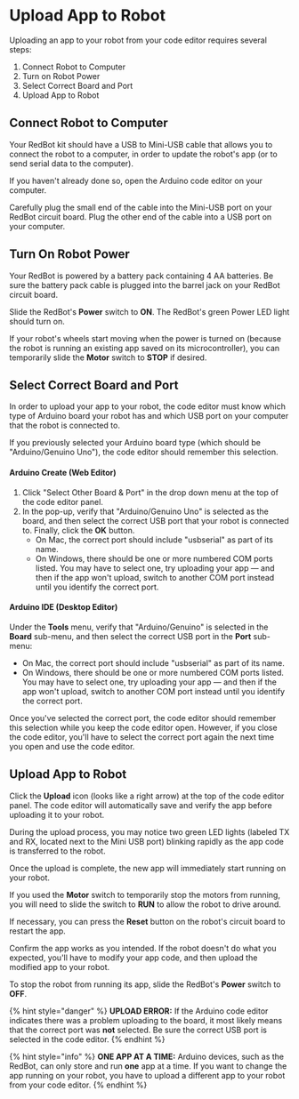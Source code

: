 # Upload App to Robot

Uploading an app to your robot from your code editor requires several steps:

1. Connect Robot to Computer
2. Turn on Robot Power
3. Select Correct Board and Port
4. Upload App to Robot

## Connect Robot to Computer

Your RedBot kit should have a USB to Mini-USB cable that allows you to connect the robot to a computer, in order to update the robot's app \(or to send serial data to the computer\).

If you haven't already done so, open the Arduino code editor on your computer.

Carefully plug the small end of the cable into the Mini-USB port on your RedBot circuit board. Plug the other end of the cable into a USB port on your computer.

## Turn On Robot Power

Your RedBot is powered by a battery pack containing 4 AA batteries. Be sure the battery pack cable is plugged into the barrel jack on your RedBot circuit board.

Slide the RedBot's **Power** switch to **ON**. The RedBot's green Power LED light should turn on.

If your robot's wheels start moving when the power is turned on \(because the robot is running an existing app saved on its microcontroller\), you can temporarily slide the **Motor** switch to **STOP** if desired.

## Select Correct Board and Port

In order to upload your app to your robot, the code editor must know which type of Arduino board your robot has and which USB port on your computer that the robot is connected to.

If you previously selected your Arduino board type \(which should be "Arduino/Genuino Uno"\), the code editor should remember this selection.

#### Arduino Create \(Web Editor\)

1. Click "Select Other Board & Port" in the drop down menu at the top of the code editor panel.
2. In the pop-up, verify that "Arduino/Genuino Uno" is selected as the board, and then select the correct USB port that your robot is connected to. Finally, click the **OK** button.
    * On Mac, the correct port should include "usbserial" as part of its name.
    * On Windows, there should be one or more numbered COM ports listed. You may have to select one, try uploading your app — and then if the app won't upload, switch to another COM port instead until you identify the correct port.

#### Arduino IDE \(Desktop Editor\)

Under the **Tools** menu, verify that "Arduino/Genuino" is selected in the **Board** sub-menu, and then select the correct USB port in the **Port** sub-menu:

* On Mac, the correct port should include "usbserial" as part of its name.
* On Windows, there should be one or more numbered COM ports listed. You may have to select one, try uploading your app — and then if the app won't upload, switch to another COM port instead until you identify the correct port.

Once you've selected the correct port, the code editor should remember this selection while you keep the code editor open. However, if you close the code editor, you'll have to select the correct port again the next time you open and use the code editor.

## Upload App to Robot

Click the **Upload** icon \(looks like a right arrow\) at the top of the code editor panel. The code editor will automatically save and verify the app before uploading it to your robot.

During the upload process, you may notice two green LED lights \(labeled TX and RX, located next to the Mini USB port\) blinking rapidly as the app code is transferred to the robot.

Once the upload is complete, the new app will immediately start running on your robot.

If you used the **Motor** switch to temporarily stop the motors from running, you will need to slide the switch to **RUN** to allow the robot to drive around.

If necessary, you can press the **Reset** button on the robot's circuit board to restart the app.

Confirm the app works as you intended.  If the robot doesn't do what you expected, you'll have to modify your app code, and then upload the modified app to your robot.

To stop the robot from running its app, slide the RedBot's **Power** switch to **OFF**.

{% hint style="danger" %}
**UPLOAD ERROR:**  If the Arduino code editor indicates there was a problem uploading to the board, it most likely means that the correct port was **not** selected. Be sure the correct USB port is selected in the code editor.
{% endhint %}

{% hint style="info" %}
**ONE APP AT A TIME:**  Arduino devices, such as the RedBot, can only store and run **one** app at a time. If you want to change the app running on your robot, you have to upload a different app to your robot from your code editor.
{% endhint %}
